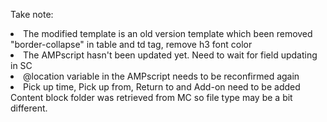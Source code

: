 Take note:<br>
<li>The modified template is an old version template which been removed "border-collapse" in table and td tag, remove h3 font color
<li>The AMPscript hasn't been updated yet. Need to wait for field updating in SC
<li>@location variable in the AMPscript needs to be reconfirmed again
<li>Pick up time, Pick up from, Return to and Add-on need to be added
<br>
Content block folder was retrieved from MC so file type may be a bit different.
